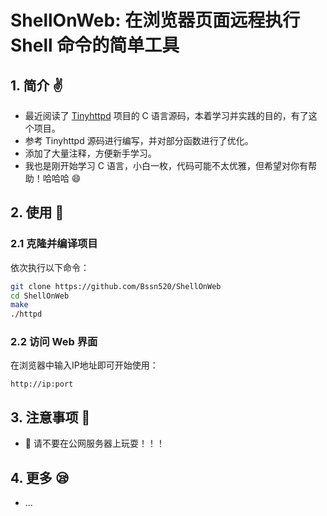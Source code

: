 # ShellOnWeb: 在浏览器页面远程执行 Shell 命令的简单工具

## 1. 简介 ✌️
* 最近阅读了 [Tinyhttpd](https://github.com/EZLippi/Tinyhttpd) 项目的 C 语言源码，本着学习并实践的目的，有了这个项目。
* 参考 Tinyhttpd 源码进行编写，并对部分函数进行了优化。
* 添加了大量注释，方便新手学习。
* 我也是刚开始学习 C 语言，小白一枚，代码可能不太优雅，但希望对你有帮助！哈哈哈 😄

## 2. 使用 🤖

### 2.1 克隆并编译项目
依次执行以下命令：
```bash
git clone https://github.com/Bssn520/ShellOnWeb
cd ShellOnWeb
make
./httpd
```
### 2.2 访问 Web 界面
在浏览器中输入IP地址即可开始使用：
```plaintext
http://ip:port
```

## 3. 注意事项 👺

- 👺 请不要在公网服务器上玩耍！！！

## 4. 更多 😪
- ...